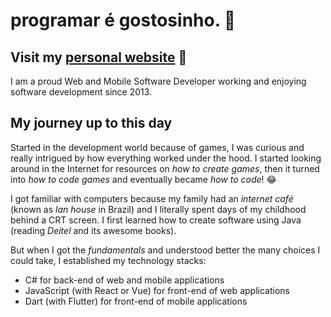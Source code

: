 # programar é gostosinho. 🌸

## Visit my [personal website](https://lsviana.github.io/) 🎇

I am a proud Web and Mobile Software Developer working and enjoying software development since 2013.

## My journey up to this day

Started in the development world because of games, I was curious and really intrigued by how everything worked under the hood. I started looking around in the Internet for resources on _how to create games_, then it turned into _how to code games_ and eventually became _how to code_! 😂

I got familiar with computers because my family had an _internet café_ (known as _lan house_ in Brazil) and I literally spent days of my childhood behind a CRT screen. I first learned how to create software using Java (reading _Deitel_ and its awesome books).

But when I got the _fundamentals_ and understood better the many choices I could take, I established my technology stacks:
- C# for back-end of web and mobile applications
- JavaScript (with React or Vue) for front-end of web applications
- Dart (with Flutter) for front-end of mobile applications
